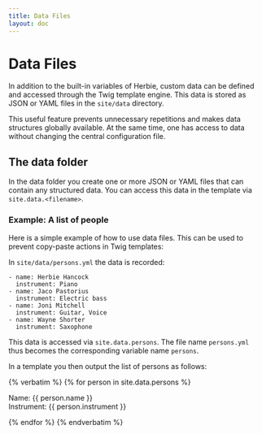 ```yaml
---
title: Data Files
layout: doc
---
```


# Data Files

In addition to the built-in variables of Herbie, custom data can be defined and accessed through the Twig template engine.
This data is stored as JSON or YAML files in the `site/data` directory.

This useful feature prevents unnecessary repetitions and makes data structures globally available.
At the same time, one has access to data without changing the central configuration file.

## The data folder

In the data folder you create one or more JSON or YAML files that can contain any structured data.
You can access this data in the template via `site.data.<filename>`.

### Example: A list of people

Here is a simple example of how to use data files.
This can be used to prevent copy-paste actions in Twig templates:

In `site/data/persons.yml` the data is recorded:

    - name: Herbie Hancock
      instrument: Piano
    - name: Jaco Pastorius
      instrument: Electric bass
    - name: Joni Mitchell
      instrument: Guitar, Voice
    - name: Wayne Shorter
      instrument: Saxophone

This data is accessed via `site.data.persons`.
The file name `persons.yml` thus becomes the corresponding variable name `persons`.

In a template you then output the list of persons as follows:

{% verbatim %}
    {% for person in site.data.persons %}
      <p>Name: {{ person.name }}<br>
         Instrument: {{ person.instrument }}</p>
    {% endfor %}
{% endverbatim %}
